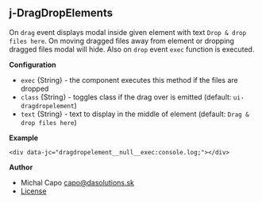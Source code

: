 ## j-DragDropElements
On `drag` event displays modal inside given element with text `Drop & drop files here`. On moving dragged files away from element or dropping dragged files modal will hide. Also on `drop` event `exec` function is executed.

__Configuration__

- `exec` {String} - the component executes this method if the files are dropped
- `class` {String} - toggles class if the drag over is emitted (default: `ui-dragdropelement`)
- `text` {String} - text to display in the middle of element (default: `Drag & drop files here`)

__Example__

`<div data-jc="dragdropelement__null__exec:console.log;"></div>`

__Author__
- Michal Capo <capo@dasolutions.sk>
- [License](https://www.totaljs.com/licenses/)